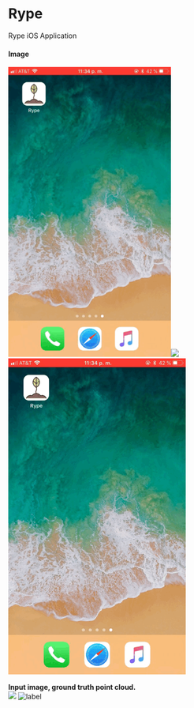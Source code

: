 # Rype
Rype iOS Application</br>

#### Image
<img src="resources/add.gif" width = "330px" /><img src="resources/photo.gif" />
</br>
![label](resources/add.gif)

**Input image, ground truth point cloud.**</br>
<img src="./Docs/images/car_example.png" width = "350px" />
![label](./Docs/images/car_example.gif)

